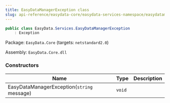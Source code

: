 ```yaml
---
title: EasyDataManagerException class
slug: api-reference/easydata-core/easydata-services-namespace/easydatamanagerexception-class
---
```



```csharp
public class EasyData.Services.EasyDataManagerException
    : Exception

```
Package: `EasyData.Core` (targets: `netstandard2.0`)

Assembly: `EasyData.Core.dll`

### Constructors

| Name | Type | Description | 
| --- | --- | --- | 
| EasyDataManagerException(`string` message) | `void` |  |